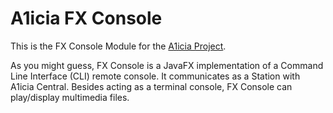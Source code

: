 # A1icia FX Console

This is the FX Console Module for the [A1icia Project](https://github.com/markhull/A1icia).

As you might guess, FX Console is a JavaFX implementation of a Command Line Interface (CLI) remote console. It communicates as a Station with A1icia Central. Besides acting as a terminal console, FX Console can play/display multimedia files.
